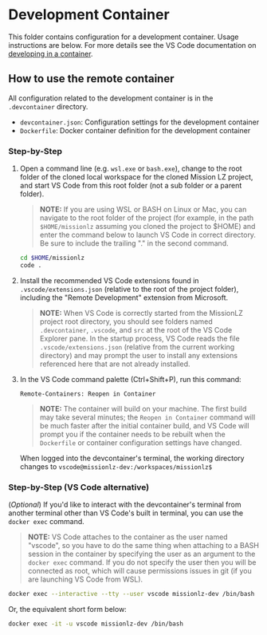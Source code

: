 # Development Container

This folder contains configuration for a development container. Usage instructions are below. For more details see the VS Code documentation on [developing in a container](https://code.visualstudio.com/docs/remote/containers).

## How to use the remote container

All configuration related to the development container is in the `.devcontainer` directory.

- `devcontainer.json`: Configuration settings for the development container
- `Dockerfile`: Docker container definition for the development container

### Step-by-Step

1. Open a command line (e.g. `wsl.exe` or `bash.exe`), change to the root folder of the cloned local workspace for the cloned Mission LZ project, and start VS Code from this root folder (not a sub folder or a parent folder).
   > **NOTE:** If you are using WSL or BASH on Linux or Mac, you can navigate to the root folder of the project (for example, in the path `$HOME/missionlz` assuming you cloned the project to $HOME) and enter the command below to launch VS Code in correct directory. Be sure to include the trailing "." in the second command. 

    ```BASH
    cd $HOME/missionlz
    code .
    ```

1. Install the recommended VS Code extensions found in `.vscode/extensions.json` (relative to the root of the project folder), including the "Remote Development" extension from Microsoft.
   > **NOTE:** When VS Code is correctly started from the MissionLZ project root directory, you should see folders named `.devcontainer`, `.vscode`, and `src` at the root of the VS Code Explorer pane. In the startup process, VS Code reads the file `.vscode/extensions.json` (relative from the current working directory) and may prompt the user to install any extensions referenced here that are not already installed.

1. In the VS Code command palette (Ctrl+Shift+P), run this command:

    ```VSCODE
    Remote-Containers: Reopen in Container
    ```

    > **NOTE:** The container will build on your machine. The first build may take several minutes; the `Reopen in Container` command will be much faster after the initial container build, and VS Code will prompt you if the container needs to be rebuilt when the `Dockerfile` or container configuration settings have changed.

    When logged into the devcontainer's terminal, the working directory changes to `vscode@missionlz-dev:/workspaces/missionlz$`

### Step-by-Step (VS Code alternative)

(*Optional*) If you'd like to interact with the devcontainer's terminal from another terminal other than VS Code's built in terminal, you can use the `docker exec` command.

 > **NOTE:** VS Code attaches to the container as the user named "vscode", so you have to do the same thing when attaching to a BASH session in the container by specifying the user as an argument to the `docker exec` command. If you do not specify the user then you will be connected as root, which will cause permissions issues in git (if you are launching VS Code from WSL).

```BASH
docker exec --interactive --tty --user vscode missionlz-dev /bin/bash
```

Or, the equivalent short form below:

```BASH
docker exec -it -u vscode missionlz-dev /bin/bash
```
